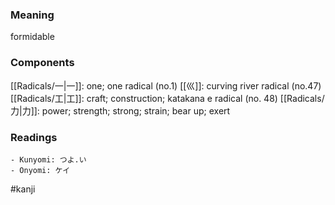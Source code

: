 ### Meaning

formidable

### Components

[[Radicals/一|一]]: one; one radical (no.1) [[巛]]: curving river radical (no.47) [[Radicals/工|工]]: craft; construction; katakana e radical (no. 48) [[Radicals/力|力]]: power; strength; strong; strain; bear up; exert

### Readings

```
- Kunyomi: つよ.い
- Onyomi: ケイ
```

#kanji